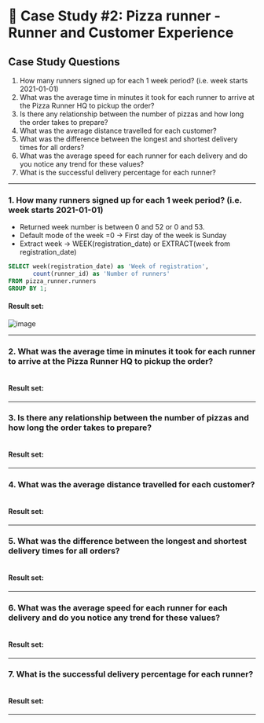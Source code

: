 # :pizza: Case Study #2: Pizza runner - Runner and Customer Experience

## Case Study Questions

1. How many runners signed up for each 1 week period? (i.e. week starts 2021-01-01)
2. What was the average time in minutes it took for each runner to arrive at the Pizza Runner HQ to pickup the order?
3. Is there any relationship between the number of pizzas and how long the order takes to prepare?
4. What was the average distance travelled for each customer?
5. What was the difference between the longest and shortest delivery times for all orders?
6. What was the average speed for each runner for each delivery and do you notice any trend for these values?
7. What is the successful delivery percentage for each runner?

***

###  1. How many runners signed up for each 1 week period? (i.e. week starts 2021-01-01)
- Returned week number is between 0 and 52 or 0 and 53.
- Default mode of the week =0 -> First day of the week is Sunday
- Extract week -> WEEK(registration_date) or EXTRACT(week from registration_date)

```sql
SELECT week(registration_date) as 'Week of registration',
       count(runner_id) as 'Number of runners'
FROM pizza_runner.runners
GROUP BY 1;
``` 
	
#### Result set:
![image](https://user-images.githubusercontent.com/77529445/164647808-eb3031b8-e120-4e8d-bc7f-64fa512d4aac.png)

***

###  2. What was the average time in minutes it took for each runner to arrive at the Pizza Runner HQ to pickup the order?

```sql

``` 
	
#### Result set:

***

###  3. Is there any relationship between the number of pizzas and how long the order takes to prepare?

```sql

``` 
	
#### Result set:

***

###  4. What was the average distance travelled for each customer?

```sql

``` 
	
#### Result set:

***

###  5. What was the difference between the longest and shortest delivery times for all orders?

```sql

``` 
	
#### Result set:

***

###  6. What was the average speed for each runner for each delivery and do you notice any trend for these values?

```sql

``` 
	
#### Result set:

***

###  7. What is the successful delivery percentage for each runner?

```sql

``` 
	
#### Result set:

***

